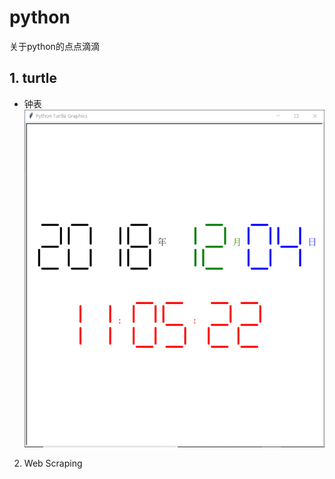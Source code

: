 # python
关于python的点点滴滴
## 1. turtle
   * 钟表
![hhahahah](https://github.com/520MianXiangDuiXiang520/python/blob/master/imc/TIM%E5%9B%BE%E7%89%8720181204110540.png)
2. Web Scraping
  
